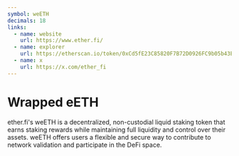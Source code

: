 ```yaml
---
symbol: weETH
decimals: 18
links:
  - name: website
    url: https://www.ether.fi/
  - name: explorer
    url: https://etherscan.io/token/0xCd5fE23C85820F7B72D0926FC9b05b43E359b7ee
  - name: x
    url: https://x.com/ether_fi
---
```


# Wrapped eETH

ether.fi's weETH is a decentralized, non-custodial liquid staking token that earns staking rewards while maintaining full liquidity and control over their assets. weETH offers users a flexible and secure way to contribute to network validation and participate in the DeFi space.
